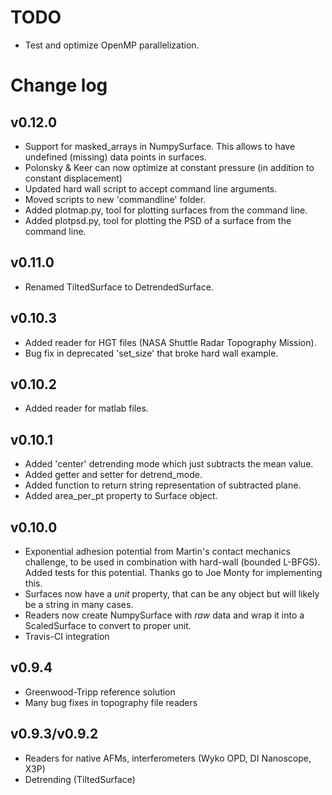 TODO
====

- Test and optimize OpenMP parallelization.

Change log
==========

v0.12.0
-------

- Support for masked_arrays in NumpySurface. This allows to have undefined
  (missing) data points in surfaces.
- Polonsky & Keer can now optimize at constant pressure (in addition to
  constant displacement)
- Updated hard wall script to accept command line arguments.
- Moved scripts to new 'commandline' folder.
- Added plotmap.py, tool for plotting surfaces from the command line.
- Added plotpsd.py, tool for plotting the PSD of a surface from the command
  line.

v0.11.0
-------

- Renamed TiltedSurface to DetrendedSurface.

v0.10.3
-------

- Added reader for HGT files (NASA Shuttle Radar Topography Mission).
- Bug fix in deprecated 'set_size' that broke hard wall example.

v0.10.2
-------

- Added reader for matlab files.

v0.10.1
-------

- Added 'center' detrending mode which just subtracts the mean value.
- Added getter and setter for detrend_mode.
- Added function to return string representation of subtracted plane.
- Added area_per_pt property to Surface object.

v0.10.0
-------

- Exponential adhesion potential from Martin's contact mechanics challenge, to
  be used in combination with hard-wall (bounded L-BFGS). Added tests for this
  potential. Thanks go to Joe Monty for implementing this.
- Surfaces now have a *unit* property, that can be any object but will likely
  be a string in many cases.
- Readers now create NumpySurface with *raw* data and wrap it into a
  ScaledSurface to convert to proper unit.
- Travis-CI integration

v0.9.4
------

- Greenwood-Tripp reference solution
- Many bug fixes in topography file readers

v0.9.3/v0.9.2
-------------

- Readers for native AFMs, interferometers (Wyko OPD, DI Nanoscope, X3P)
- Detrending (TiltedSurface)
